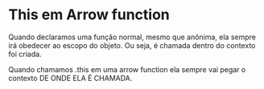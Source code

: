 # This em Arrow function

Quando declaramos uma função normal, mesmo que anônima, ela sempre irá obedecer ao escopo do objeto. Ou seja, é chamada dentro do contexto foi criada.

Quando chamamos .this em uma arrow function ela sempre vai pegar o contexto DE ONDE ELA É CHAMADA.